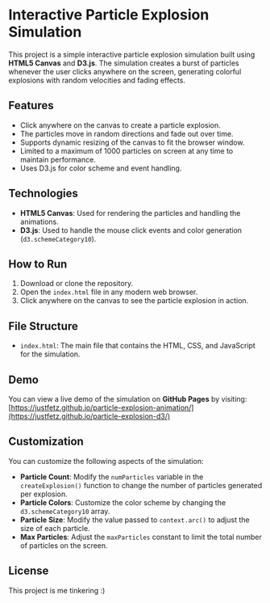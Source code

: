 # Interactive Particle Explosion Simulation

This project is a simple interactive particle explosion simulation built using **HTML5 Canvas** and **D3.js**. The simulation creates a burst of particles whenever the user clicks anywhere on the screen, generating colorful explosions with random velocities and fading effects.

## Features
- Click anywhere on the canvas to create a particle explosion.
- The particles move in random directions and fade out over time.
- Supports dynamic resizing of the canvas to fit the browser window.
- Limited to a maximum of 1000 particles on screen at any time to maintain performance.
- Uses D3.js for color scheme and event handling.

## Technologies
- **HTML5 Canvas**: Used for rendering the particles and handling the animations.
- **D3.js**: Used to handle the mouse click events and color generation (`d3.schemeCategory10`).

## How to Run
1. Download or clone the repository.
2. Open the `index.html` file in any modern web browser.
3. Click anywhere on the canvas to see the particle explosion in action.

## File Structure
- `index.html`: The main file that contains the HTML, CSS, and JavaScript for the simulation.

## Demo
You can view a live demo of the simulation on **GitHub Pages** by visiting:
[https://justfetz.github.io/particle-explosion-animation/](https://justfetz.github.io/particle-explosion-d3/)

## Customization
You can customize the following aspects of the simulation:
- **Particle Count**: Modify the `numParticles` variable in the `createExplosion()` function to change the number of particles generated per explosion.
- **Particle Colors**: Customize the color scheme by changing the `d3.schemeCategory10` array.
- **Particle Size**: Modify the value passed to `context.arc()` to adjust the size of each particle.
- **Max Particles**: Adjust the `maxParticles` constant to limit the total number of particles on the screen.

## License
This project is me tinkering :)
